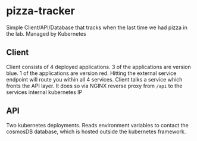 # pizza-tracker

Simple Client/API/Database that tracks when the last time we had pizza in the lab. Managed by Kubernetes

## Client

Client consists of 4 deployed applications. 3 of the applications are version blue. 1 of the applications are version red. Hitting the external service endpoint will route you within all 4 services.
Client talks a service which fronts the API layer. It does so via NGINX reverse proxy from `/api` to the services internal kubernetes IP

## API

Two kubernetes deployments.
Reads environment variables to contact the cosmosDB database, which is hosted outside the kubernetes framework.

